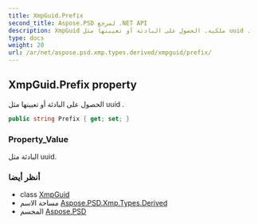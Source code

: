```yaml
---
title: XmpGuid.Prefix
second_title: Aspose.PSD لمرجع .NET API
description: XmpGuid ملكية. الحصول على البادئة أو تعيينها مثل uuid .
type: docs
weight: 20
url: /ar/net/aspose.psd.xmp.types.derived/xmpguid/prefix/
---
```

## XmpGuid.Prefix property

الحصول على البادئة أو تعيينها مثل uuid .

```csharp
public string Prefix { get; set; }
```

### Property_Value

البادئة مثل uuid.

### أنظر أيضا

* class [XmpGuid](../)
* مساحة الاسم [Aspose.PSD.Xmp.Types.Derived](../../xmpguid/)
* المجسم [Aspose.PSD](../../../)


